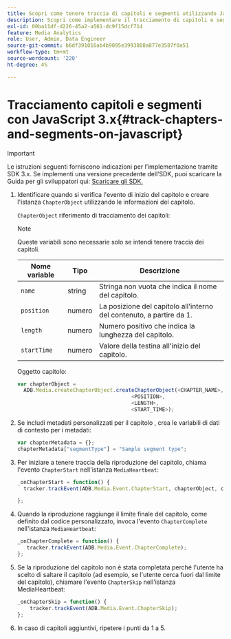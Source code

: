 ```yaml
---
title: Scopri come tenere traccia di capitoli e segmenti utilizzando JavaScript 3.x
description: Scopri come implementare il tracciamento di capitoli e segmenti utilizzando Media SDK nelle app del browser (JS).
exl-id: 00ba11df-d226-45a2-a561-dc9f15dcf714
feature: Media Analytics
role: User, Admin, Data Engineer
source-git-commit: b6df391016ab4b9095e3993808a877e3587f0a51
workflow-type: tm+mt
source-wordcount: '220'
ht-degree: 4%

---
```


# Tracciamento capitoli e segmenti con JavaScript 3.x{#track-chapters-and-segments-on-javascript}

>[!IMPORTANT]
>
>Le istruzioni seguenti forniscono indicazioni per l’implementazione tramite SDK 3.x. Se implementi una versione precedente dell’SDK, puoi scaricare la Guida per gli sviluppatori qui: [Scaricare gli SDK.](/help/sdk-implement/download-sdks.md)

1. Identificare quando si verifica l&#39;evento di inizio del capitolo e creare l&#39;istanza `ChapterObject` utilizzando le informazioni del capitolo.

   `ChapterObject` riferimento di tracciamento dei capitoli:

   >[!NOTE]
   >
   >Queste variabili sono necessarie solo se intendi tenere traccia dei capitoli.

   | Nome variable | Tipo | Descrizione |
   | --- | --- | --- |
   | `name` | string | Stringa non vuota che indica il nome del capitolo. |
   | `position` | numero | La posizione del capitolo all’interno del contenuto, a partire da 1. |
   | `length` | numero | Numero positivo che indica la lunghezza del capitolo. |
   | `startTime` | numero | Valore della testina all&#39;inizio del capitolo. |

   Oggetto capitolo:

   ```js
   var chapterObject =
     ADB.Media.createChapterObject.createChapterObject(<CHAPTER_NAME>,
                                        <POSITION>,
                                        <LENGTH>,
                                        <START_TIME>);
   ```

1. Se includi metadati personalizzati per il capitolo , crea le variabili di dati di contesto per i metadati:

   ```js
   var chapterMetadata = {};
   chapterMetadata["segmentType"] = "Sample segment type";
   ```

1. Per iniziare a tenere traccia della riproduzione del capitolo, chiama l&#39;evento `ChapterStart` nell&#39;istanza `MediaHeartbeat`:

   ```js
   _onChapterStart = function() {
     tracker.trackEvent(ADB.Media.Event.ChapterStart, chapterObject, chapterMetadata);
   
   };
   ```

1. Quando la riproduzione raggiunge il limite finale del capitolo, come definito dal codice personalizzato, invoca l&#39;evento `ChapterComplete` nell&#39;istanza `MediaHeartbeat`:

   ```js
   _onChapterComplete = function() {
      tracker.trackEvent(ADB.Media.Event.ChapterComplete);
   };
   ```

1. Se la riproduzione del capitolo non è stata completata perché l&#39;utente ha scelto di saltare il capitolo (ad esempio, se l&#39;utente cerca fuori dal limite del capitolo), chiamare l&#39;evento `ChapterSkip` nell&#39;istanza MediaHeartbeat:

   ```js
   _onChapterSkip = function() {
       tracker.trackEvent(ADB.Media.Event.ChapterSkip);
   };
   ```

1. In caso di capitoli aggiuntivi, ripetere i punti da 1 a 5.
